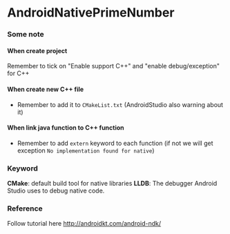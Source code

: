 # AndroidNativePrimeNumber

### Some note

#### When create project
Remember to tick on "Enable support C++" and "enable debug/exception" for C++

#### When create new C++ file
- Remember to add it to `CMakeList.txt` (AndroidStudio also warning about it)

#### When link java function to C++ function
- Remember to add `extern` keyword to each function (if not we will get exception `No implementation found for native`)

### Keyword
**CMake**: default build tool for native libraries
**LLDB**: The debugger Android Studio uses to debug native code.

### Reference
Follow tutorial here http://androidkt.com/android-ndk/